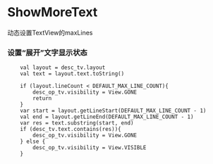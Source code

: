 # ShowMoreText
动态设置TextView的maxLines

### 设置“展开”文字显示状态

        val layout = desc_tv.layout
        val text = layout.text.toString()
  
        if (layout.lineCount < DEFAULT_MAX_LINE_COUNT){
            desc_op_tv.visibility = View.GONE
            return
        }
        var start = layout.getLineStart(DEFAULT_MAX_LINE_COUNT - 1)
        val end = layout.getLineEnd(DEFAULT_MAX_LINE_COUNT - 1)
        var res = text.substring(start, end)
        if (desc_tv.text.contains(res)){
            desc_op_tv.visibility = View.GONE
        } else {
            desc_op_tv.visibility = View.VISIBLE
        }
